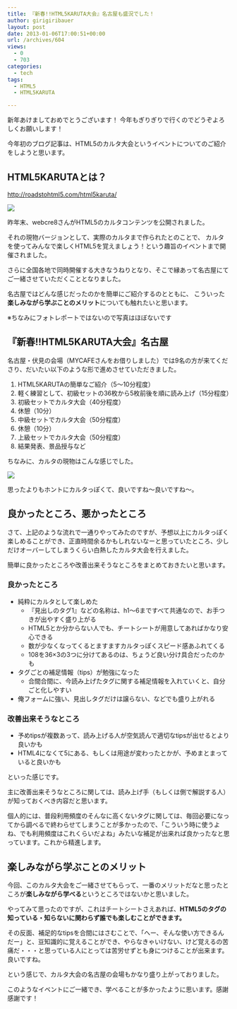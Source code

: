 ```yaml
---
title: 『新春!!HTML5KARUTA大会』名古屋も盛況でした！
author: girigiribauer
layout: post
date: 2013-01-06T17:00:51+00:00
url: /archives/604
views:
  - 0
  - 703
categories:
  - tech
tags:
  - HTML5
  - HTML5KARUTA

---
```

新年あけましておめでとうございます！ 今年もぎりぎりで行くのでどうぞよろしくお願いします！

今年初のブログ記事は、HTML5のカルタ大会というイベントについてのご紹介をしようと思います。

## HTML5KARUTAとは？

<http://roadstohtml5.com/html5karuta/>

![][1]

昨年末、webcre8さんがHTML5のカルタコンテンツを公開されました。

それの現物バージョンとして、実際のカルタまで作られたとのことで、 カルタを使ってみんなで楽しくHTML5を覚えましょう！という趣旨のイベントまで開催されました。

さらに全国各地で同時開催する大きなうねりとなり、そこで縁あって名古屋にてご一緒させていただくこととなりました。

名古屋ではどんな感じだったのかを簡単にご紹介するのとともに、 こういった**楽しみながら学ぶことのメリット**についても触れたいと思います。

※ちなみにフォトレポートではないので写真はほぼないです

## 『新春!!HTML5KARUTA大会』名古屋

名古屋・伏見の会場（MYCAFEさんをお借りしました）では9名の方が来てくださり、だいたい以下のような形で進めさせていただきました。

  1. HTML5KARUTAの簡単なご紹介（5〜10分程度）
  2. 軽く練習として、初級セットの36枚から5枚前後を順に読み上げ（15分程度）
  3. 初級セットでカルタ大会（40分程度）
  4. 休憩（10分）
  5. 中級セットでカルタ大会（50分程度）
  6. 休憩（10分）
  7. 上級セットでカルタ大会（50分程度）
  8. 結果発表、景品授与など

ちなみに、カルタの現物はこんな感じでした。

![][2]

思ったよりもホントにカルタっぽくて、良いですね〜良いですね〜。

## 良かったところ、悪かったところ

さて、上記のような流れで一通りやってみたのですが、予想以上にカルタっぽく楽しめることができ、正直時間余るかもしれないなーと思っていたところ、少しだけオーバーしてしまうくらい白熱したカルタ大会を行えました。

簡単に良かったところや改善出来そうなところをまとめておきたいと思います。

### 良かったところ

  * 純粋にカルタとして楽しめた 
      * 『見出しのタグ1』などの名称は、h1〜6まですべて共通なので、お手つきが出やすく盛り上がる
      * HTML5とか分からない人でも、チートシートが用意してあればかなり安心できる
      * 数が少なくなってくるとますますカルタっぽくスピード感あふれてくる
      * 108を36×3の3つに分けてあるのは、ちょうど良い分け具合だったのかも
  * タグごとの補足情報（tips）が勉強になった 
      * 合間合間に、今読み上げたタグに関する補足情報を入れていくと、自分ごと化しやすい
  * 俺フォームに強い、見出しタグだけは譲らない、などでも盛り上がれる

### 改善出来そうなところ

  * 予めtipsが複数あって、読み上げる人が空気読んで適切なtipsが出せるとより良いかも
  * HTML4になくて5にある、もしくは用途が変わったとかが、予めまとまっていると良いかも

といった感じです。

主に改善出来そうなところに関しては、読み上げ手（もしくは側で解説する人）が知っておくべき内容だと思います。

個人的には、普段利用頻度のそんなに高くないタグに関しては、毎回必要になってから調べるで終わらせてしまうことが多かったので、「こういう時に使うよね、でも利用頻度はこれくらいだよね」みたいな補足が出来れば良かったなと思っています。これから精進します。

## 楽しみながら学ぶことのメリット

今回、このカルタ大会をご一緒させてもらって、一番のメリットだなと思ったところが**楽しみながら学べる**というところではないかと思いました。

やってみて思ったのですが、これはチートシートさえあれば、**HTML5のタグの知っている・知らないに関わらず誰でも楽しむことができます。**

その反面、補足的なtipsを合間にはさむことで、「へー、そんな使い方できるんだー」と、豆知識的に覚えることができ、やらなきゃいけない、けど覚えるの苦痛だ・・・と思っている人にとっては苦労せずとも身につけることが出来ます。良いですね。

という感じで、カルタ大会の名古屋の会場もかなり盛り上がっておりました。

このようなイベントにご一緒でき、学べることが多かったように思います。感謝感謝です！

 [1]: /img/2013/01/971d8e55f47b226c41d21e2a69fafc891.png
 [2]: /img/2013/01/html5karuta2.jpg

